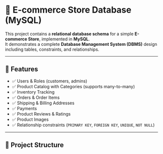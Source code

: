 # 🛒 E-commerce Store Database (MySQL)

This project contains a **relational database schema** for a simple **E-commerce Store**, implemented in **MySQL**.  
It demonstrates a complete **Database Management System (DBMS)** design including tables, constraints, and relationships.

---

## 📌 Features
- ✅ Users & Roles (customers, admins)  
- ✅ Product Catalog with Categories (supports many-to-many)  
- ✅ Inventory Tracking  
- ✅ Orders & Order Items  
- ✅ Shipping & Billing Addresses  
- ✅ Payments  
- ✅ Product Reviews & Ratings  
- ✅ Product Images  
- ✅ Relationship constraints (`PRIMARY KEY`, `FOREIGN KEY`, `UNIQUE`, `NOT NULL`)  

---

## 📂 Project Structure
